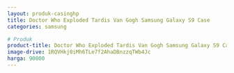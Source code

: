 ```yaml
---
layout: produk-casinghp
title: Doctor Who Exploded Tardis Van Gogh Samsung Galaxy S9 Case
categories: samsung

# Produk
product-title: Doctor Who Exploded Tardis Van Gogh Samsung Galaxy S9 Case
image-drive: 1RQVHkj0iMh6TLe7f2AhaDBnzzqTWb4Jc
harga: 90000
---
```

